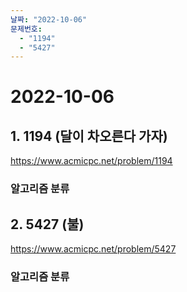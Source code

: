 ```yaml
---
날짜: "2022-10-06"
문제번호:
  - "1194"
  - "5427"
---
```


# 2022-10-06

## 1. 1194 (달이 차오른다 가자)
https://www.acmicpc.net/problem/1194

### 알고리즘 분류



## 2. 5427 (불) 
https://www.acmicpc.net/problem/5427

### 알고리즘 분류



